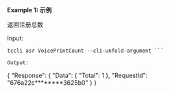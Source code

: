 **Example 1: 示例**

返回注册总数

Input: 

```
tccli asr VoicePrintCount --cli-unfold-argument ```

Output: 
```
{
    "Response": {
        "Data": {
            "Total": 1
        },
        "RequestId": "676a22c********3625b0"
    }
}
```

